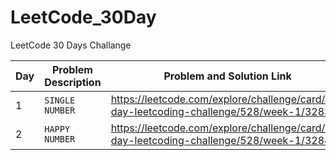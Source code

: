 # LeetCode_30Day
LeetCode 30 Days Challange

| Day | Problem Description | Problem and Solution Link |
| --- | --- | --- |
| 1 | `SINGLE NUMBER` | https://leetcode.com/explore/challenge/card/30-day-leetcoding-challenge/528/week-1/3283/ |
| 2 | `HAPPY NUMBER` | https://leetcode.com/explore/challenge/card/30-day-leetcoding-challenge/528/week-1/3284/ |
